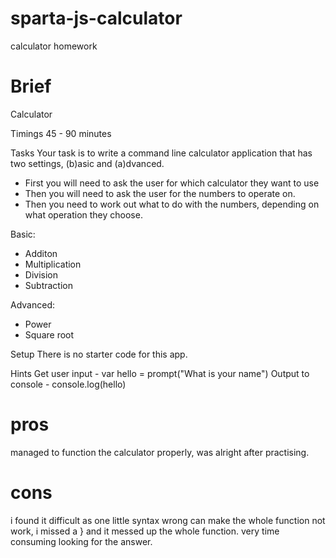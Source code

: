 # sparta-js-calculator
calculator homework

# Brief

Calculator

Timings
45 - 90 minutes

Tasks
Your task is to write a command line calculator application that has two settings, (b)asic and (a)dvanced.
- First you will need to ask the user for which calculator they want to use
- Then you will need to ask the user for the numbers to operate on.
- Then you need to work out what to do with the numbers, depending on what operation they choose.

Basic:
- Additon
- Multiplication
- Division
- Subtraction

Advanced:
- Power
- Square root

Setup
There is no starter code for this app.

Hints
Get user input - var hello = prompt("What is your name")
Output to console - console.log(hello)

# pros
managed to function the calculator properly, was alright after practising.

# cons
i found it difficult as one little syntax wrong can make the whole function not work,
i missed a } and it messed up the whole function. very time consuming looking for the answer.
